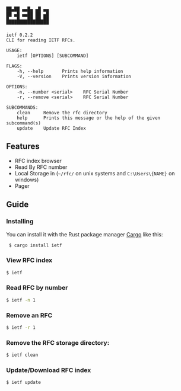 
``` console
██▄██ ▄▄█▄ ▄█ ▄▄
██ ▄█ ▄▄██ ██ ▄█
█▄▄▄█▄▄▄██▄██▄██
▀▀▀▀▀▀▀▀▀▀▀▀▀▀▀▀

ietf 0.2.2
CLI for reading IETF RFCs.

USAGE:
    ietf [OPTIONS] [SUBCOMMAND]

FLAGS:
    -h, --help       Prints help information
    -V, --version    Prints version information

OPTIONS:
    -n, --number <serial>    RFC Serial Number
    -r, --remove <serial>    RFC Serial Number

SUBCOMMANDS:
    clean     Remove the rfc directory
    help      Prints this message or the help of the given subcommand(s)
    update    Update RFC Index
```						

## Features
* RFC index browser
* Read By RFC number
* Local Storage in (`~/rfc/` on unix systems and `C:\Users\{NAME}` on
  windows)
* Pager 
		
## Guide

### Installing
You can install it with the Rust package manager 
[Cargo](https://github.com/rust-lang/cargo) like this:

``` bash
 $ cargo install ietf
```

### View RFC index

``` bash
$ ietf
```

### Read RFC by number
``` bash
$ ietf -n 1
```

### Remove an RFC
``` bash
$ ietf -r 1
```

### Remove the RFC storage directory:
``` bash
$ ietf clean
```

### Update/Download RFC index

``` bash
$ ietf update
```
